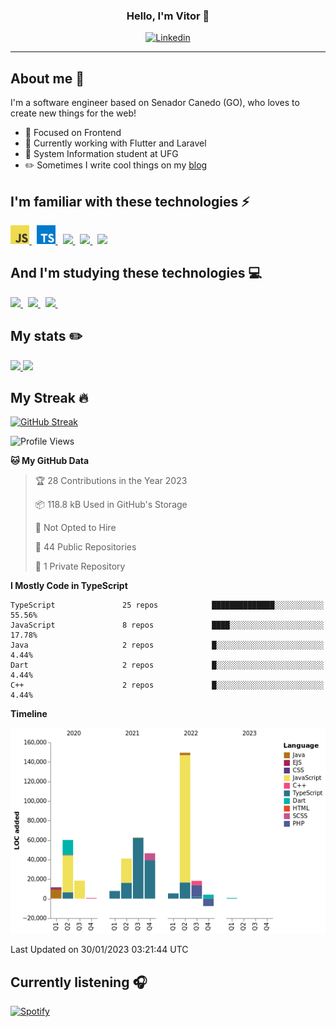 <h3 align='center' >Hello, I'm Vitor 👋</h3>

<p align='center' >
  <a href='https://www.linkedin.com/in/vitor-pereira-309a7319b/' target="_blank">
    <img src='https://img.shields.io/badge/linkedin-0077b5?style=for-the-badge&logo=linkedin&logocolor=white' alt='Linkedin' />
  </a>
</p>

---

## About me 📗

I'm a software engineer based on Senador Canedo (GO), who loves to create new things for the web!

- 🎨 Focused on Frontend
- 🏢 Currently working with Flutter and Laravel
- 📑 System Information student at UFG
- ✏️ Sometimes I write cool things on my [blog](https://vitorpedeo.dev)

## I'm familiar with these technologies ⚡

<div>
  <a href="https://developer.mozilla.org/pt-BR/docs/Web/JavaScript" target="_blank">
    <img 			 src="https://raw.githubusercontent.com/github/explore/80688e429a7d4ef2fca1e82350fe8e3517d3494d/topics/javascript/javascript.png" width="30px" /> 
  </a>
  &nbsp;
  <a href="https://www.typescriptlang.org/" target="_blank">
    <img  src="https://raw.githubusercontent.com/github/explore/80688e429a7d4ef2fca1e82350fe8e3517d3494d/topics/typescript/typescript.png"
  width="30px" />
  </a>
  &nbsp;
  <a href="https://pt-br.reactjs.org/" target="_blank">
    <img src="https://i.imgur.com/6CgnlCv.png" width="30px" /> 
  </a>
  &nbsp;
  <a href="https://nodejs.org/en/" target="_blank">
    <img src="https://i.imgur.com/4Vryy4y.png" width="30px" />
  </a>
  &nbsp;
  <a href="https://git-scm.com/" target="_blank">
    <img src="https://git-scm.com/images/logos/downloads/Git-Icon-1788C.png" width="30px" />
  </a>
</div>

## And I'm studying these technologies 💻

<div>
  <a href="https://www.docker.com/" target="_blank">
    <img src="https://www.docker.com/sites/default/files/d8/2019-07/vertical-logo-monochromatic.png" width="30px" />
  </a>
   &nbsp;
  <a href="https://flutter.dev/" target="_blank">
    <img src="https://storage.googleapis.com/cms-storage-bucket/0dbfcc7a59cd1cf16282.png" width="20px" />
  </a>
   &nbsp;
  <a href="https://laravel.com/" target="_blank">
    <img src="https://raw.githubusercontent.com/laravel/art/master/logo-mark/4%20PNG/3%20RGB/1%20Full%20Color/laravel-mark-rgb-red.png" width="26px" />
  </a>
   &nbsp;
</div>

## My stats ✏️

<div>
  <a href="https://github.com/vitorpedeo" target="_blank">
    <img height="180em" src="https://github-readme-stats-ten-chi.vercel.app/api?username=vitorpedeo&show_icons=true&theme=dracula" />
    <img height="180em" src="https://github-readme-stats-ten-chi.vercel.app/api/top-langs/?username=vitorpedeo&exclude_repo=POO_2020-4&layout=compact&theme=dracula" />
  </a>
</div>

## My Streak 🔥

[![GitHub Streak](http://github-readme-streak-stats.herokuapp.com?user=vitorpedeo&theme=dracula&date_format=j%20M%5B%20Y%5D)](https://git.io/streak-stats)

<!--START_SECTION:waka-->
![Profile Views](http://img.shields.io/badge/Profile%20Views-0-blue)

**🐱 My GitHub Data** 

> 🏆 28 Contributions in the Year 2023
 > 
> 📦 118.8 kB Used in GitHub's Storage 
 > 
> 🚫 Not Opted to Hire
 > 
> 📜 44 Public Repositories 
 > 
> 🔑 1 Private Repository 
 > 
**I Mostly Code in TypeScript** 

```text
TypeScript               25 repos            ██████████████░░░░░░░░░░░   55.56% 
JavaScript               8 repos             ████░░░░░░░░░░░░░░░░░░░░░   17.78% 
Java                     2 repos             █░░░░░░░░░░░░░░░░░░░░░░░░   4.44% 
Dart                     2 repos             █░░░░░░░░░░░░░░░░░░░░░░░░   4.44% 
C++                      2 repos             █░░░░░░░░░░░░░░░░░░░░░░░░   4.44%

```


**Timeline**

![Chart not found](https://raw.githubusercontent.com/vitorpedeo/vitorpedeo/master/charts/bar_graph.png) 


 Last Updated on 30/01/2023 03:21:44 UTC
<!--END_SECTION:waka-->

## Currently listening 🎧

[![Spotify](https://novatorem.vitorpedeo.vercel.app/api/spotify)](https://open.spotify.com/user/vitorpedeo)
